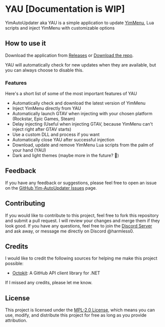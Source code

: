 
# YAU [Documentation is WIP]
YimAutoUpdater aka YAU is a simple application to update [YimMenu](https://github.com/YimMenu/YimMenu), Lua scripts and inject YimMenu with customizable options

## How to use it

Download the application from [Releases](https://github.com/Harmless05/YAU/releases/latest) or [Download the repo](https://github.com/Harmless05/YAU/archive/refs/heads/main.zip).

YAU will automatically check for new updates when they are available, but you can always choose to disable this.

### Features
Here's a short list of some of the most important features of YAU

- Automatically check and download the latest version of YimMenu
- Inject YimMenu directly from YAU
- Automatically launch GTAV when injecting with your chosen platform (Rockstar, Epic Games, Steam)
- Delay injecting (Useful when injecting GTAV, because YimMenu can't inject right after GTAV starts)
- Use a custom DLL and process if you want
- Automatically close YAU after successful injection
- Download, update and remove YimMenu Lua scripts from the palm of your hand (YAU)
- Dark and light themes (maybe more in the future? 👀)

## Feedback

If you have any feedback or suggestions, please feel free to open an issue on the [GitHub Yim-AutoUpdater Issues](https://github.com/Harmless05/YAU/issues) page.

## Contributing

If you would like to contribute to this project, feel free to fork this repository and submit a pull request. I will review your changes and merge them if they look good. If you have any questions, feel free to join the [Discord Server](https://discord.com/invite/a2XevWa4zQ) and ask away, or message me directly on Discord @harmless0.

## Credits

I would like to credit the following sources for helping me make this project possible:

- [Octokit](http://materialdesigninxaml.net/): A GitHub API client library for .NET

If I missed any credits, please let me know.

## License

This project is licensed under the [MPL-2.0 License](https://github.com/Harmless05/YAU/blob/main/LICENSE), which means you can use, modify, and distribute this project for free as long as you provide attribution.
